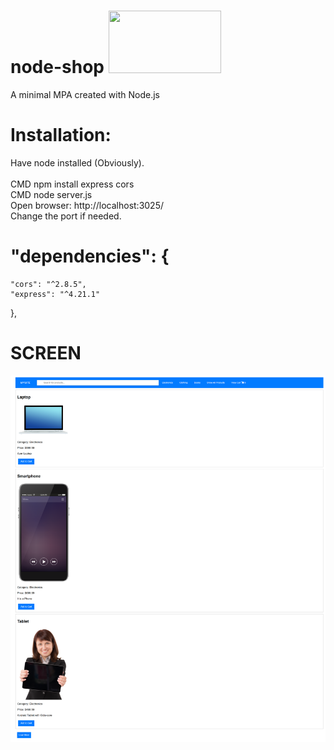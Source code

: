 # node-shop <img src="https://upload.wikimedia.org/wikipedia/commons/thumb/d/d9/Node.js_logo.svg/240px-Node.js_logo.svg.png" width="180" height="100">
A minimal MPA created with Node.js
# Installation:
Have node installed (Obviously).<br><br>
CMD npm install express cors <br>
CMD node server.js <br>
Open browser: http://localhost:3025/ <br>
Change the port if needed.<br>

#   "dependencies": {
    "cors": "^2.8.5",
    "express": "^4.21.1"
  },

  # SCREEN

  ![alt text](https://github.com/nytegoth1/node-shop/blob/master/screen1.png?raw=true)
